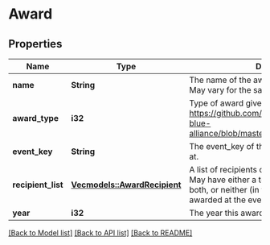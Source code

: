 # Award

## Properties

Name | Type | Description | Notes
------------ | ------------- | ------------- | -------------
**name** | **String** | The name of the award as provided by FIRST. May vary for the same award type. | 
**award_type** | **i32** | Type of award given. See https://github.com/the-blue-alliance/the-blue-alliance/blob/master/consts/award_type.py#L6 | 
**event_key** | **String** | The event_key of the event the award was won at. | 
**recipient_list** | [**Vec<models::AwardRecipient>**](Award_Recipient.md) | A list of recipients of the award at the event. May have either a team_key or an awardee, both, or neither (in the case the award wasn't awarded at the event). | 
**year** | **i32** | The year this award was won. | 

[[Back to Model list]](../README.md#documentation-for-models) [[Back to API list]](../README.md#documentation-for-api-endpoints) [[Back to README]](../README.md)


